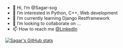 - 👋 Hi, I’m @Sagar-svg
- 👀 I’m interested in Python, C++, Web development
- 🌱 I’m currently learning Django Restframework
- 💞️ I’m looking to collaborate on ...
- 📫 How to reach me [@LinkedIn](https://www.linkedin.com/in/sagar-thasal-profile/)

[![Sagar's GitHub stats](https://github-readme-stats.vercel.app/api?username=Sagar-svg)](https://github.com/Sagar-svg/github-readme-stats)

